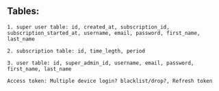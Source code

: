 ## Tables:

    1. super user table: id, created_at, subscription_id, subscription_started_at, username, email, password, first_name, last_name

    2. subscription table: id, time_legth, period

    3. user table: id, super_admin_id, username, email, password, first_name, last_name

    Access token: Multiple device login? blacklist/drop?, Refresh token
